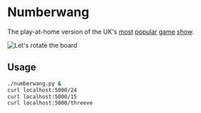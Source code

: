 # Numberwang

The play-at-home version of the UK's [most](https://www.youtube.com/watch?v=qjOZtWZ56lc) [popular](https://www.youtube.com/watch?v=zJDu5D_IXbc) [game](https://www.youtube.com/watch?v=xmBCh76_qWE) [show](https://www.youtube.com/watch?v=-r6NY4Kl8Ms).

![Let's rotate the board](http://stream1.gifsoup.com/webroot/animatedgifs7/3808654_o.gif)

## Usage
```bash
./numberwang.py &
curl localhost:5000/24
curl localhost:5000/15
curl localhost:5000/threeve
```

